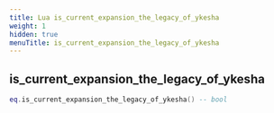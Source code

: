 ```yaml
---
title: Lua is_current_expansion_the_legacy_of_ykesha
weight: 1
hidden: true
menuTitle: is_current_expansion_the_legacy_of_ykesha
---
```

## is_current_expansion_the_legacy_of_ykesha
```lua
eq.is_current_expansion_the_legacy_of_ykesha() -- bool
```